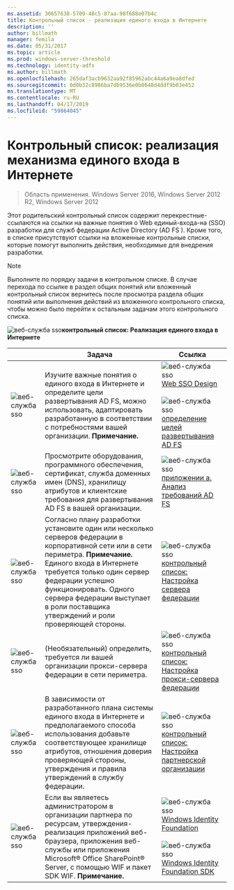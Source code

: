 ```yaml
---
ms.assetid: 30657638-5709-48c5-87aa-98f688e07b4c
title: Контрольный список - реализация единого входа в Интернете
description: ''
author: billmath
manager: femila
ms.date: 05/31/2017
ms.topic: article
ms.prod: windows-server-threshold
ms.technology: identity-adfs
ms.author: billmath
ms.openlocfilehash: 265daf3acb9632aa92f85962abc44a6a9ea8dfed
ms.sourcegitcommit: 0d0b32c8986ba7db9536e0b8648d4ddf9b03e452
ms.translationtype: MT
ms.contentlocale: ru-RU
ms.lasthandoff: 04/17/2019
ms.locfileid: "59864045"
---
```

# <a name="checklist-implementing-a-web-sso-design"></a>Контрольный список: реализация механизма единого входа в Интернете

>Область применения. Windows Server 2016, Windows Server 2012 R2, Windows Server 2012

Этот родительский контрольный список содержит перекрестные\-ссылаются на ссылки на важные понятия о Web единый\-входа\-на \(SSO\) разработки для служб федерации Active Directory \(AD FS \). Кроме того, в списке присутствуют ссылки на вложенные контрольные списки, которые помогут выполнить действия, необходимые для внедрения разработки.  
  
> [!NOTE]  
> Выполните по порядку задачи в контрольном списке. В случае перехода по ссылке в раздел общих понятий или вложенный контрольный список вернитесь после просмотра раздела общих понятий или выполнения действий из вложенного контрольного списка, чтобы можно было перейти к остальным задачам этого контрольного списка.  
  
![веб-служба sso](media/2b05dce3-938f-4168-9b8f-1f4398cbdb9b.gif)**контрольный список: Реализация единого входа в Интернете**  
  
||Задача|Ссылка|  
|-|--------|-------------|  
|![веб-служба sso](media/icon_checkboxo.gif)|Изучите важные понятия о единого входа в Интернете и определите цели развертывания AD FS, можно использовать, адаптировать разработанную в соответствии с потребностями вашей организации. **Примечание.**|![веб-служба sso](media/faa393df-4856-4431-9eda-4f4e5be72a90.gif)[Web SSO Design](https://technet.microsoft.com/library/dd807033.aspx)<br /><br />![веб-служба sso](media/faa393df-4856-4431-9eda-4f4e5be72a90.gif)[определение целей развертывания AD FS](https://technet.microsoft.com/library/dd807053.aspx)|  
|![веб-служба sso](media/icon_checkboxo.gif)|Просмотрите оборудования, программного обеспечения, сертификат, служба доменных имен \(DNS\), хранилищу атрибутов и клиентские требования для развертывания AD FS в вашей организации.|![веб-служба sso](media/faa393df-4856-4431-9eda-4f4e5be72a90.gif)[приложении a. Анализ требований AD FS](https://technet.microsoft.com/library/ff678034.aspx)|  
|![веб-служба sso](media/icon_checkboxo.gif)|Согласно плану разработки установите один или несколько серверов федерации в корпоративной сети или в сети периметра. **Примечание.** Единого входа в Интернете требуется только один сервер федерации успешно функционировать. Одного сервера федерации выступает в роли поставщика утверждений и роли проверяющей стороны.|![веб-служба sso](media/bc6cea1a-1c6c-4124-8c8f-1df5adfe8c88.gif)[контрольный список: Настройка сервера федерации](Checklist--Setting-Up-a-Federation-Server.md)|  
|![веб-служба sso](media/icon_checkboxo.gif)|\(Необязательный\) определить, требуется ли вашей организации прокси-сервера федерации в сети периметра.|![веб-служба sso](media/bc6cea1a-1c6c-4124-8c8f-1df5adfe8c88.gif)[контрольный список: Настройка прокси-сервера федерации](Checklist--Setting-Up-a-Federation-Server-Proxy.md)|  
|![веб-служба sso](media/icon_checkboxo.gif)|В зависимости от разработанного плана системы единого входа в Интернете и предполагаемого способа использования добавьте соответствующее хранилище атрибутов, отношения доверия проверяющей стороны, утверждения и правила утверждений в службу федерации.|![веб-служба sso](media/bc6cea1a-1c6c-4124-8c8f-1df5adfe8c88.gif)[контрольный список: Настройка партнерской организации](Checklist--Configuring-the-Account-Partner-Organization.md)|  
|![веб-служба sso](media/icon_checkboxo.gif)|Если вы являетесь администратором в организации партнера по ресурсам, утверждения\-реализация приложений веб-браузера, приложения веб-службы или приложения Microsoft® Office SharePoint® Server, с помощью WIF и пакет SDK WIF. **Примечание.**|![веб-служба sso](media/faa393df-4856-4431-9eda-4f4e5be72a90.gif)[Windows Identity Foundation](https://go.microsoft.com/fwlink/?LinkId=122266)<br /><br />![веб-служба sso](media/faa393df-4856-4431-9eda-4f4e5be72a90.gif)[Windows Identity Foundation SDK](https://go.microsoft.com/fwlink/?LinkId=122266)| 
